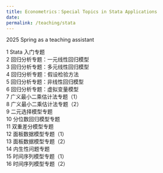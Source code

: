 ```yaml
---
title: Econometrics：Special Topics in Stata Applications
date: 
permalink: /teaching/stata
---
```


2025 Spring as a teaching assistant

1 Stata 入门专题  
2 回归分析专题：一元线性回归模型  
3 回归分析专题：多元线性回归模型  
4 回归分析专题：假设检验方法  
5 回归分析专题：非线性回归模型  
6 回归分析专题：虚拟变量模型  
7 广义最小二乘估计法专题（1）  
8 广义最小二乘估计法专题（2）  
9 二元选择模型专题  
10 分位数回归模型专题  
11 双重差分模型专题  
12 面板数据模型专题（1）  
13 面板数据模型专题（2）  
14 内生性问题专题  
15 时间序列模型专题（1）  
16 时间序列模型专题（2）
